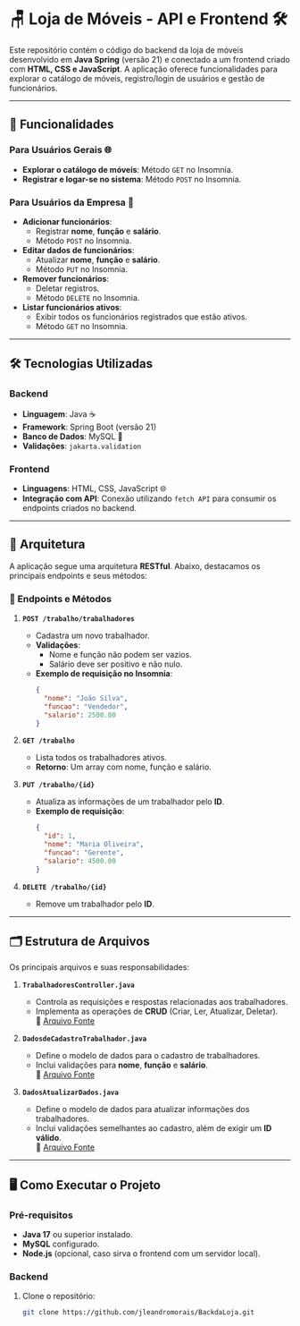 # 🪑 Loja de Móveis - API e Frontend 🛠️

Este repositório contém o código do backend da loja de móveis desenvolvido em **Java Spring** (versão 21) e conectado a um frontend criado com **HTML, CSS e JavaScript**. A aplicação oferece funcionalidades para explorar o catálogo de móveis, registro/login de usuários e gestão de funcionários.

---

## 🚀 Funcionalidades

### Para Usuários Gerais 🌐
- **Explorar o catálogo de móveis**: Método `GET` no Insomnia.
- **Registrar e logar-se no sistema**: Método `POST` no Insomnia.

### Para Usuários da Empresa 🏢
- **Adicionar funcionários**:
  - Registrar **nome**, **função** e **salário**.
  - Método `POST` no Insomnia.
- **Editar dados de funcionários**:
  - Atualizar **nome**, **função** e **salário**.
  - Método `PUT` no Insomnia.
- **Remover funcionários**:
  - Deletar registros.
  - Método `DELETE` no Insomnia.
- **Listar funcionários ativos**:
  - Exibir todos os funcionários registrados que estão ativos.
  - Método `GET` no Insomnia.

---

## 🛠️ Tecnologias Utilizadas

### Backend
- **Linguagem**: Java ☕
- **Framework**: Spring Boot (versão 21)
- **Banco de Dados**: MySQL 🐬
- **Validações**: `jakarta.validation`

### Frontend
- **Linguagens**: HTML, CSS, JavaScript 🌐
- **Integração com API**: Conexão utilizando `fetch API` para consumir os endpoints criados no backend.

---

## 📁 Arquitetura

A aplicação segue uma arquitetura **RESTful**. Abaixo, destacamos os principais endpoints e seus métodos:

### 🌟 Endpoints e Métodos

1. **`POST /trabalho/trabalhadores`**
   - Cadastra um novo trabalhador.
   - **Validações**:
     - Nome e função não podem ser vazios.
     - Salário deve ser positivo e não nulo.
   - **Exemplo de requisição no Insomnia**:
     ```json
     {
       "nome": "João Silva",
       "funcao": "Vendedor",
       "salario": 2500.00
     }
     ```

2. **`GET /trabalho`**
   - Lista todos os trabalhadores ativos.
   - **Retorno**: Um array com nome, função e salário.

3. **`PUT /trabalho/{id}`**
   - Atualiza as informações de um trabalhador pelo **ID**.
   - **Exemplo de requisição**:
     ```json
     {
       "id": 1,
       "nome": "Maria Oliveira",
       "funcao": "Gerente",
       "salario": 4500.00
     }
     ```

4. **`DELETE /trabalho/{id}`**
   - Remove um trabalhador pelo **ID**.

---

## 🗂️ Estrutura de Arquivos

Os principais arquivos e suas responsabilidades:

1. **`TrabalhadoresController.java`**  
   - Controla as requisições e respostas relacionadas aos trabalhadores.
   - Implementa as operações de **CRUD** (Criar, Ler, Atualizar, Deletar).  
   📍 [Arquivo Fonte](TrabalhadoresController.java)

2. **`DadosdeCadastroTrabalhador.java`**  
   - Define o modelo de dados para o cadastro de trabalhadores.
   - Inclui validações para **nome**, **função** e **salário**.  
   📍 [Arquivo Fonte](DadosdeCadastroTrabalhador.java)

3. **`DadosAtualizarDados.java`**  
   - Define o modelo de dados para atualizar informações dos trabalhadores.
   - Inclui validações semelhantes ao cadastro, além de exigir um **ID válido**.  
   📍 [Arquivo Fonte](DadosAtualizarDados.java)

---

## 🖥️ Como Executar o Projeto

### Pré-requisitos
- **Java 17** ou superior instalado.
- **MySQL** configurado.
- **Node.js** (opcional, caso sirva o frontend com um servidor local).

### Backend
1. Clone o repositório:
   ```bash
   git clone https://github.com/jleandromorais/BackdaLoja.git
